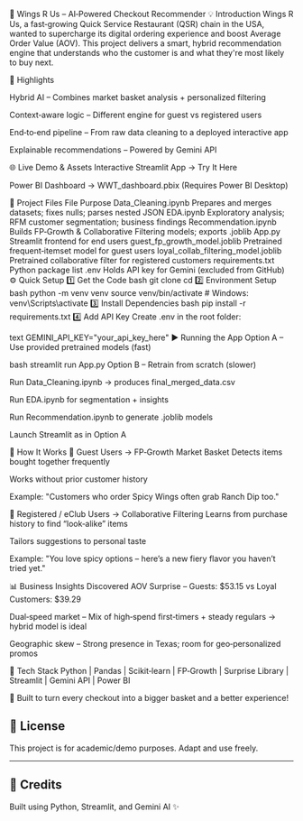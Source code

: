 🍗 Wings R Us – AI‑Powered Checkout Recommender
💡 Introduction
Wings R Us, a fast‑growing Quick Service Restaurant (QSR) chain in the USA, wanted to supercharge its digital ordering experience and boost Average Order Value (AOV).
This project delivers a smart, hybrid recommendation engine that understands who the customer is and what they're most likely to buy next.

📌 Highlights

Hybrid AI – Combines market basket analysis + personalized filtering

Context‑aware logic – Different engine for guest vs registered users

End‑to‑end pipeline – From raw data cleaning to a deployed interactive app

Explainable recommendations – Powered by Gemini API

🌐 Live Demo & Assets
Interactive Streamlit App → Try It Here

Power BI Dashboard → WWT_dashboard.pbix (Requires Power BI Desktop)

📂 Project Files
File	Purpose
Data_Cleaning.ipynb	Prepares and merges datasets; fixes nulls; parses nested JSON
EDA.ipynb	Exploratory analysis; RFM customer segmentation; business findings
Recommendation.ipynb	Builds FP‑Growth & Collaborative Filtering models; exports .joblib
App.py	Streamlit frontend for end users
guest_fp_growth_model.joblib	Pretrained frequent‑itemset model for guest users
loyal_collab_filtering_model.joblib	Pretrained collaborative filter for registered customers
requirements.txt	Python package list
.env	Holds API key for Gemini (excluded from GitHub)
⚙️ Quick Setup
1️⃣ Get the Code
bash
git clone <your-repository-url>
cd <repository-folder>
2️⃣ Environment Setup
bash
python -m venv venv
source venv/bin/activate  # Windows: venv\Scripts\activate
3️⃣ Install Dependencies
bash
pip install -r requirements.txt
4️⃣ Add API Key
Create .env in the root folder:

text
GEMINI_API_KEY="your_api_key_here"
▶️ Running the App
Option A – Use provided pretrained models (fast)

bash
streamlit run App.py
Option B – Retrain from scratch (slower)

Run Data_Cleaning.ipynb → produces final_merged_data.csv

Run EDA.ipynb for segmentation + insights

Run Recommendation.ipynb to generate .joblib models

Launch Streamlit as in Option A

🧠 How It Works
👤 Guest Users → FP‑Growth Market Basket
Detects items bought together frequently

Works without prior customer history

Example: "Customers who order Spicy Wings often grab Ranch Dip too."

🔐 Registered / eClub Users → Collaborative Filtering
Learns from purchase history to find “look‑alike” items

Tailors suggestions to personal taste

Example: "You love spicy options – here’s a new fiery flavor you haven’t tried yet."

📊 Business Insights Discovered
AOV Surprise – Guests: $53.15 vs Loyal Customers: $39.29

Dual‑speed market – Mix of high‑spend first‑timers + steady regulars → hybrid model is ideal

Geographic skew – Strong presence in Texas; room for geo‑personalized promos

🚀 Tech Stack
Python | Pandas | Scikit‑learn | FP‑Growth | Surprise Library | Streamlit | Gemini API | Power BI

💬 Built to turn every checkout into a bigger basket and a better experience!

## 📝 License
This project is for academic/demo purposes. Adapt and use freely.

---

## 🙌 Credits
Built using Python, Streamlit, and Gemini AI ✨
